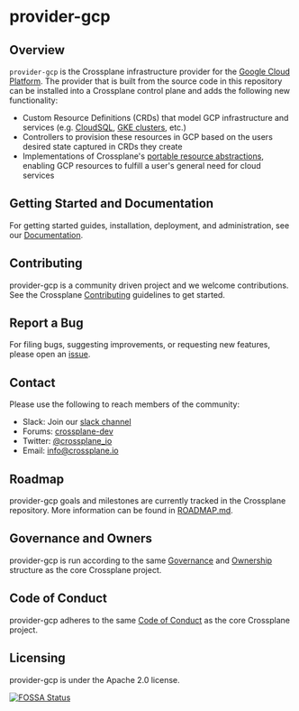 # provider-gcp

## Overview

`provider-gcp` is the Crossplane infrastructure provider for the [Google Cloud
Platform](https://cloud.google.com). The provider that is built from the source
code in this repository can be installed into a Crossplane control plane and
adds the following new functionality:

* Custom Resource Definitions (CRDs) that model GCP infrastructure and services
  (e.g. [CloudSQL](https://cloud.google.com/sql/), [GKE
  clusters](https://cloud.google.com/kubernetes-engine/), etc.)
* Controllers to provision these resources in GCP based on the users desired
  state captured in CRDs they create
* Implementations of Crossplane's [portable resource
  abstractions](https://crossplane.io/docs/master/concepts.html), enabling GCP
  resources to fulfill a user's general need for cloud services

## Getting Started and Documentation

For getting started guides, installation, deployment, and administration, see
our [Documentation](https://crossplane.io/docs/latest).

## Contributing

provider-gcp is a community driven project and we welcome contributions. See the
Crossplane
[Contributing](https://github.com/crossplane/crossplane/blob/master/CONTRIBUTING.md)
guidelines to get started.

## Report a Bug

For filing bugs, suggesting improvements, or requesting new features, please
open an [issue](https://github.com/crossplane/provider-gcp/issues).

## Contact

Please use the following to reach members of the community:

* Slack: Join our [slack channel](https://slack.crossplane.io)
* Forums:
  [crossplane-dev](https://groups.google.com/forum/#!forum/crossplane-dev)
* Twitter: [@crossplane_io](https://twitter.com/crossplane_io)
* Email: [info@crossplane.io](mailto:info@crossplane.io)

## Roadmap

provider-gcp goals and milestones are currently tracked in the Crossplane
repository. More information can be found in
[ROADMAP.md](https://github.com/crossplane/crossplane/blob/master/ROADMAP.md).

## Governance and Owners

provider-gcp is run according to the same
[Governance](https://github.com/crossplane/crossplane/blob/master/GOVERNANCE.md)
and [Ownership](https://github.com/crossplane/crossplane/blob/master/OWNERS.md)
structure as the core Crossplane project.

## Code of Conduct

provider-gcp adheres to the same [Code of
Conduct](https://github.com/crossplane/crossplane/blob/master/CODE_OF_CONDUCT.md)
as the core Crossplane project.

## Licensing

provider-gcp is under the Apache 2.0 license.

[![FOSSA
Status](https://app.fossa.io/api/projects/git%2Bgithub.com%2Fcrossplane%2Fprovider-gcp.svg?type=large)](https://app.fossa.io/projects/git%2Bgithub.com%2Fcrossplane%2Fprovider-gcp?ref=badge_large)
